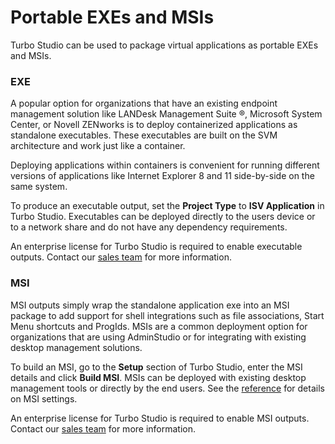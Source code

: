 # Portable EXEs and MSIs

Turbo Studio can be used to package virtual applications as portable EXEs and MSIs.

### EXE

A popular option for organizations that have an existing endpoint management solution like LANDesk Management Suite &reg;, Microsoft System Center, or Novell ZENworks is to deploy containerized applications as standalone executables. These executables are built on the SVM architecture and work just like a container. 

Deploying applications within containers is convenient for running different versions of applications like Internet Explorer 8 and 11 side-by-side on the same system. 

To produce an executable output, set the **Project Type** to **ISV Application** in Turbo Studio.   Executables can be deployed directly to the users device or to a network share and do not have any dependency requirements.

An enterprise license for Turbo Studio is required to enable executable outputs. Contact our [sales team](mailto:sales@turbo.net) for more information.

### MSI

MSI outputs simply wrap the standalone application exe into an MSI package to add support for shell integrations such as file associations, Start Menu shortcuts and ProgIds. MSIs are a common deployment option for organizations that are using AdminStudio or for integrating with existing desktop management solutions. 

To build an MSI, go to the **Setup** section of Turbo Studio, enter the MSI details and click **Build MSI**. MSIs can be deployed with existing desktop management tools or directly by the end users. See the [reference](/reference/command-line/command-line-interface) for details on MSI settings.

An enterprise license for Turbo Studio is required to enable MSI outputs. Contact our [sales team](mailto:sales@turbo.net) for more information.